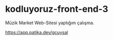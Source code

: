# kodluyoruz-front-end-3

Müzik Market Web-Sitesi yaptığım çalışma.


https://app.patika.dev/gcuysal
